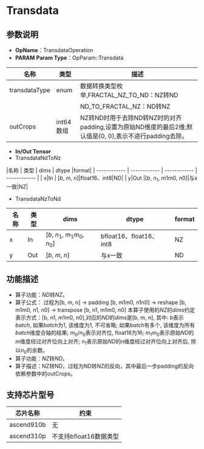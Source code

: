 # Transdata

## 参数说明

- **OpName**：TransdataOperation
- **PARAM**
  **Param Type**：OpParam::Transdata

| 名称          | 类型      | 描述                                                                                                   |
| ------------- | --------- | ------------------------------------------------------------------------------------------------------ |
| transdataType | enum      | 数据转换类型枚举,FRACTAL_NZ_TO_ND：NZ转ND                                                              |
|               |           | ND_TO_FRACTAL_NZ：ND转NZ                                                                               |
| outCrops      | int64数组 | NZ转ND时用于去除ND转NZ时的对齐padding,设置为原始ND维度的最后2维;默认值是{0, 0},表示不进行padding去除。 |

- **In/Out Tensor**
- TransdataNdToNz

|名称 | 类型  | dims  | dtype  |format|
| ------------ | ------------ | ------------ | ------------ |
| x|In |  [$b$, $m$, $n$]|float16、int8|ND|
| y|Out |[$b$, $n_1$, $m1m0$, $n0$]|与x一致|NZ|

- TransdataNzToNd

| 名称 | 类型 | dims                                  | dtype                   | format |
| ---- | ---- | ------------------------------------- | ----------------------- | ------ |
| x    | In   | [$b$, $n_1$, $m_1m_0$, $n_0$] | bfloat16、float16、int8 | NZ     |
| y    | Out  | [$b$, $m$, $n$]                 | 与x一致                 | ND     |

## 功能描述

- 算子功能：$ND$转$NZ$。
- 算子公式：
  过程为[b, m, n] -> padding [b, m1m0, n1n0] -> reshape [b, m1m0, n1, n0] -> transpose [b, n1, m1m0, n0]
  本算子使用的$NZ$的$dims$约定表示方式：[b, n1, m1m0, n0],对应的$ND$的$dims$是[b, m, n], 其中:
  $b$表示$batch$, 如果$batch$为1, 该维度为1, 不可省略;
  如果$batch$有多个, 该维度为所有$batch$维度合轴的结果;
  $m_0/n_0$表示对齐位, float16为16;
  $m_1m_0$表示原始$ND$的$m$维度经过对齐位向上对齐;
  $n_1$表示原始$ND$的$n$维度经过对齐位向上对齐后, 除以$n_0$的余数。
- 算子功能：$NZ$转$ND$。
- 算子描述：NZ转ND，过程为ND转NZ的反向，其中最后一步padding的反向依赖参数中的outCrops。

## 支持芯片型号

| 芯片名称   | 约束                   |
| ---------- | ---------------------- |
| ascend910b | 无                     |
| ascend310p | 不支持bfloat16数据类型 |
